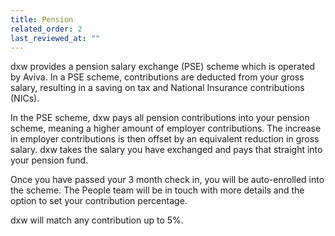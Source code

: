 ```yaml
---
title: Pension
related_order: 2
last_reviewed_at: ""
---
```

dxw provides a pension salary exchange (PSE) scheme which is operated by Aviva. In a PSE scheme, contributions are deducted from your gross salary, resulting in a saving on tax and National Insurance contributions (NICs). 

In the PSE scheme, dxw pays all pension contributions into your pension scheme, meaning a higher amount of employer contributions. The increase in employer contributions is then offset by an equivalent reduction in gross salary. dxw takes the salary you have exchanged and pays that straight into your pension fund.

Once you have passed your 3 month check in, you will be auto-enrolled into the scheme. The People team will be in touch with more details and the option to set your contribution percentage.

dxw will match any contribution up to 5%.